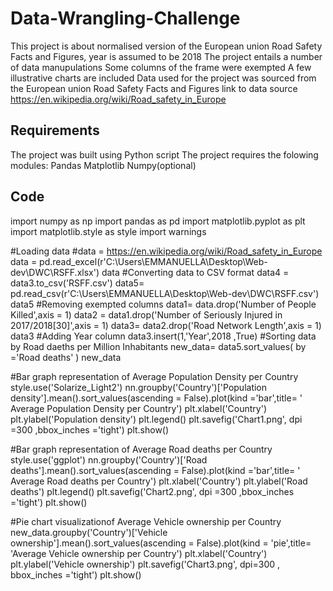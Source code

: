 # Data-Wrangling-Challenge
This  project is about  normalised version of the European union Road Safety Facts and Figures, year is assumed to be 2018
The project entails a number of data manupulations
Some columns of the frame were exempted
A few illustrative charts are included
Data used for the project was sourced from the European union Road Safety Facts and Figures
link to data source https://en.wikipedia.org/wiki/Road_safety_in_Europe


## Requirements
The project was built using  Python script
The project requires the folowing modules:
Pandas
Matplotlib
Numpy(optional)



## Code

import numpy as np
import pandas as pd
import matplotlib.pyplot as plt
import matplotlib.style as style
import warnings

#Loading data
#data = https://en.wikipedia.org/wiki/Road_safety_in_Europe
data = pd.read_excel(r'C:\Users\EMMANUELLA\Desktop\Web-dev\DWC\RSFF.xlsx')
data
#Converting data to CSV format
data4 = data3.to_csv('RSFF.csv')
data5= pd.read_csv(r'C:\Users\EMMANUELLA\Desktop\Web-dev\DWC\RSFF.csv')
data5
#Removing exempted columns
data1= data.drop('Number of People Killed',axis = 1)
data2 = data1.drop('Number of Seriously Injured in 2017/2018[30]',axis = 1)
data3= data2.drop('Road Network Length',axis = 1)
data3
#Adding Year column
data3.insert(1,'Year',2018 ,True)
#Sorting data by Road daeths per Million Inhabitants 
new_data= data5.sort_values( by ='Road deaths' )
new_data

#Bar graph representation of  Average Population Density per Country
style.use('Solarize_Light2')
nn.groupby('Country')['Population density'].mean().sort_values(ascending = False).plot(kind ='bar',title= ' Average Population Density per Country')
plt.xlabel('Country')
plt.ylabel('Population density')
plt.legend()
plt.savefig('Chart1.png', dpi =300 ,bbox_inches ='tight')
plt.show()

#Bar graph representation of  Average Road deaths  per Country
style.use('ggplot')
nn.groupby('Country')['Road deaths'].mean().sort_values(ascending = False).plot(kind ='bar',title= ' Average Road deaths per Country')
plt.xlabel('Country')
plt.ylabel('Road deaths')
plt.legend()
plt.savefig('Chart2.png', dpi =300 ,bbox_inches ='tight')
plt.show()

#Pie chart visualizationof  Average Vehicle ownership per Country
new_data.groupby('Country')['Vehicle ownership'].mean().sort_values(ascending = False).plot(kind = 'pie',title= 'Average Vehicle ownership per Country')
plt.xlabel('Country')
plt.ylabel('Vehicle ownership')
plt.savefig('Chart3.png', dpi=300 , bbox_inches ='tight')
plt.show()
